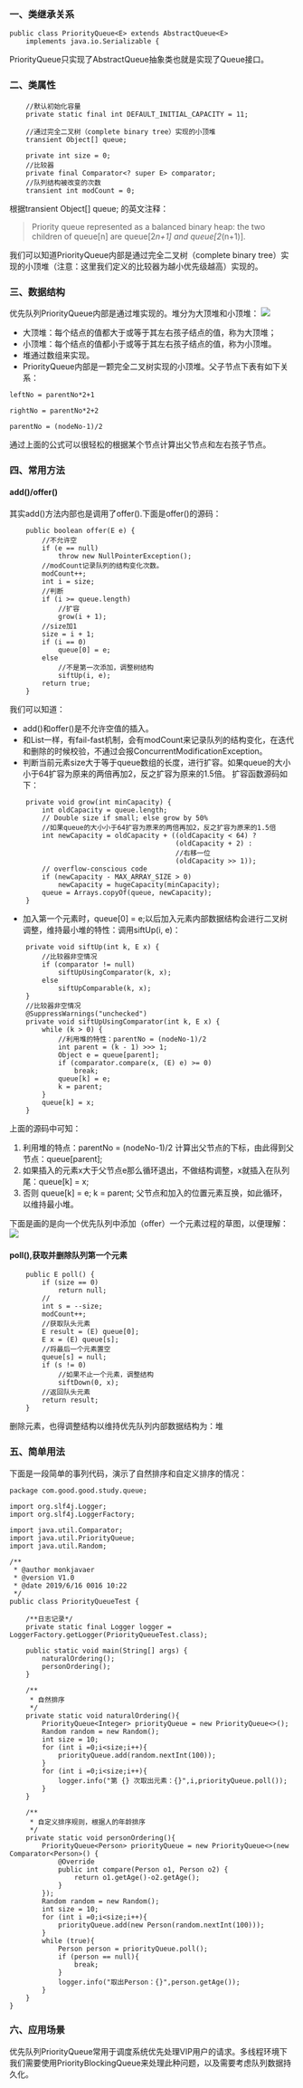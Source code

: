 ### 一、类继承关系

```
public class PriorityQueue<E> extends AbstractQueue<E>
    implements java.io.Serializable {
```
PriorityQueue只实现了AbstractQueue抽象类也就是实现了Queue接口。

### 二、类属性


```
    //默认初始化容量
    private static final int DEFAULT_INITIAL_CAPACITY = 11;
    
    //通过完全二叉树（complete binary tree）实现的小顶堆
    transient Object[] queue; 

    private int size = 0;
    //比较器
    private final Comparator<? super E> comparator;
    //队列结构被改变的次数
    transient int modCount = 0; 
```
根据transient Object[] queue; 的英文注释：
> Priority queue represented as a balanced binary heap: the two children of queue[n] are queue[2*n+1] and queue[2*(n+1)].

我们可以知道PriorityQueue内部是通过完全二叉树（complete binary tree）实现的小顶堆（注意：这里我们定义的比较器为越小优先级越高）实现的。


### 三、数据结构
优先队列PriorityQueue内部是通过堆实现的。堆分为大顶堆和小顶堆：
![](https://github.com/monkjavaer/leetcode-structure/blob/master/src/main/pic/heap.jpg?raw=true)
- 大顶堆：每个结点的值都大于或等于其左右孩子结点的值，称为大顶堆；
- 小顶堆：每个结点的值都小于或等于其左右孩子结点的值，称为小顶堆。
- 堆通过数组来实现。
- PriorityQueue内部是一颗完全二叉树实现的小顶堆。父子节点下表有如下关系：

```
leftNo = parentNo*2+1

rightNo = parentNo*2+2

parentNo = (nodeNo-1)/2
```
通过上面的公式可以很轻松的根据某个节点计算出父节点和左右孩子节点。
### 四、常用方法
#### add()/offer()
其实add()方法内部也是调用了offer().下面是offer()的源码：

```
    public boolean offer(E e) {
        //不允许空
        if (e == null)
            throw new NullPointerException();
        //modCount记录队列的结构变化次数。
        modCount++;
        int i = size;
        //判断
        if (i >= queue.length)
            //扩容
            grow(i + 1);
        //size加1
        size = i + 1;
        if (i == 0)
            queue[0] = e;
        else
            //不是第一次添加，调整树结构
            siftUp(i, e);
        return true;
    }
```
我们可以知道：
- add()和offer()是不允许空值的插入。
- 和List一样，有fail-fast机制，会有modCount来记录队列的结构变化，在迭代和删除的时候校验，不通过会报ConcurrentModificationException。
- 判断当前元素size大于等于queue数组的长度，进行扩容。如果queue的大小小于64扩容为原来的两倍再加2，反之扩容为原来的1.5倍。
扩容函数源码如下：

```
    private void grow(int minCapacity) {
        int oldCapacity = queue.length;
        // Double size if small; else grow by 50%
        //如果queue的大小小于64扩容为原来的两倍再加2，反之扩容为原来的1.5倍
        int newCapacity = oldCapacity + ((oldCapacity < 64) ?
                                         (oldCapacity + 2) :
                                         //右移一位
                                         (oldCapacity >> 1));
        // overflow-conscious code
        if (newCapacity - MAX_ARRAY_SIZE > 0)
            newCapacity = hugeCapacity(minCapacity);
        queue = Arrays.copyOf(queue, newCapacity);
    }
```
- 加入第一个元素时，queue[0] = e;以后加入元素内部数据结构会进行二叉树调整，维持最小堆的特性：调用siftUp(i, e)：

```
    private void siftUp(int k, E x) {
        //比较器非空情况
        if (comparator != null)
            siftUpUsingComparator(k, x);
        else
            siftUpComparable(k, x);
    }
    //比较器非空情况
    @SuppressWarnings("unchecked")
    private void siftUpUsingComparator(int k, E x) {
        while (k > 0) {
            //利用堆的特性：parentNo = (nodeNo-1)/2
            int parent = (k - 1) >>> 1;
            Object e = queue[parent];
            if (comparator.compare(x, (E) e) >= 0)
                break;
            queue[k] = e;
            k = parent;
        }
        queue[k] = x;
    }
```
上面的源码中可知：
1. 利用堆的特点：parentNo = (nodeNo-1)/2 计算出父节点的下标，由此得到父节点：queue[parent];
2. 如果插入的元素x大于父节点e那么循环退出，不做结构调整，x就插入在队列尾：queue[k] = x;
3. 否则 queue[k] = e; k = parent; 父节点和加入的位置元素互换，如此循环，以维持最小堆。

下面是画的是向一个优先队列中添加（offer）一个元素过程的草图，以便理解：
![](https://github.com/monkjavaer/leetcode-structure/blob/master/src/main/pic/heapchange%20.jpg?raw=true)

#### poll(),获取并删除队列第一个元素

```
    public E poll() {
        if (size == 0)
            return null;
        //
        int s = --size;
        modCount++;
        //获取队头元素
        E result = (E) queue[0];
        E x = (E) queue[s];
        //将最后一个元素置空
        queue[s] = null;
        if (s != 0)
            //如果不止一个元素，调整结构
            siftDown(0, x);
        //返回队头元素
        return result;
    }
```
删除元素，也得调整结构以维持优先队列内部数据结构为：堆

### 五、简单用法

下面是一段简单的事列代码，演示了自然排序和自定义排序的情况：
```
package com.good.good.study.queue;

import org.slf4j.Logger;
import org.slf4j.LoggerFactory;

import java.util.Comparator;
import java.util.PriorityQueue;
import java.util.Random;

/**
 * @author monkjavaer
 * @version V1.0
 * @date 2019/6/16 0016 10:22
 */
public class PriorityQueueTest {

    /**日志记录*/
    private static final Logger logger = LoggerFactory.getLogger(PriorityQueueTest.class);

    public static void main(String[] args) {
        naturalOrdering();
        personOrdering();
    }

    /**
     * 自然排序
     */
    private static void naturalOrdering(){
        PriorityQueue<Integer> priorityQueue = new PriorityQueue<>();
        Random random = new Random();
        int size = 10;
        for (int i =0;i<size;i++){
            priorityQueue.add(random.nextInt(100));
        }
        for (int i =0;i<size;i++){
            logger.info("第 {} 次取出元素：{}",i,priorityQueue.poll());
        }
    }

    /**
     * 自定义排序规则，根据人的年龄排序
     */
    private static void personOrdering(){
        PriorityQueue<Person> priorityQueue = new PriorityQueue<>(new Comparator<Person>() {
            @Override
            public int compare(Person o1, Person o2) {
                return o1.getAge()-o2.getAge();
            }
        });
        Random random = new Random();
        int size = 10;
        for (int i =0;i<size;i++){
            priorityQueue.add(new Person(random.nextInt(100)));
        }
        while (true){
            Person person = priorityQueue.poll();
            if (person == null){
                break;
            }
            logger.info("取出Person：{}",person.getAge());
        }
    }
}

```

### 六、应用场景
优先队列PriorityQueue常用于调度系统优先处理VIP用户的请求。多线程环境下我们需要使用PriorityBlockingQueue来处理此种问题，以及需要考虑队列数据持久化。